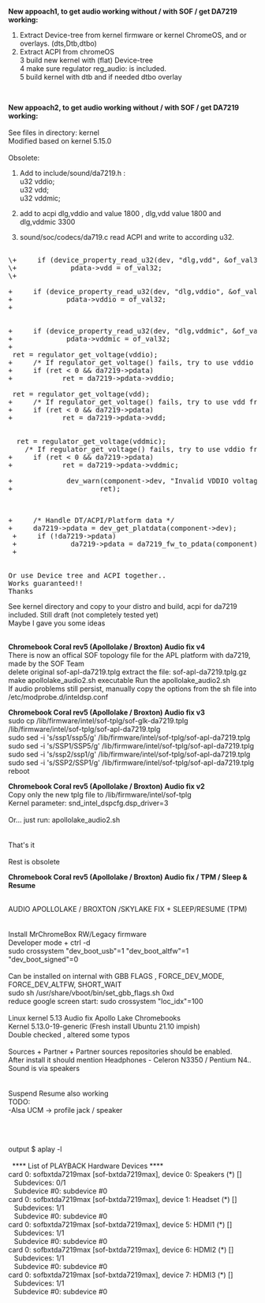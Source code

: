 <strong>New appoach1, to get audio working without / with SOF / get DA7219 working:</strong><br>
1. Extract Device-tree from kernel firmware or kernel ChromeOS, and or overlays. (dts,Dtb,dtbo)<br>
2. Extract ACPI from chromeOS<br>
3 build new kernel with (flat) Device-tree <br>
4 make sure regulator reg_audio: is included.<br>
5 build kernel with dtb and if needed dtbo overlay<br>
<Br>

<strong>New appoach2, to get audio working without / with SOF / get DA7219 working:</strong><br>
<br>
 See files in directory: kernel<br>
 Modified based on kernel 5.15.0<br>
 <br>
 Obsolete:<br>
 
 
1. Add to include/sound/da7219.h :<br>
u32 vddio;<br>
u32 vdd;<br>
u32 vddmic;<br>

2. add to acpi dlg,vddio and value 1800 , dlg,vdd value 1800 and dlg,vddmic  3300
3. sound/soc/codecs/da719.c  read ACPI and write to according u32.
<Pre>

\+     if (device_property_read_u32(dev, "dlg,vdd", &of_val32) >= 0)
\+             pdata->vdd = of_val32;
\+

+     if (device_property_read_u32(dev, "dlg,vddio", &of_val32) >= 0)
+             pdata->vddio = of_val32;
+


+     if (device_property_read_u32(dev, "dlg,vddmic", &of_val32) >= 0)
+             pdata->vddmic = of_val32;
+
 ret = regulator_get_voltage(vddio);
+     /* If regulator_get_voltage() fails, try to use vddio from pdata. */
+     if (ret < 0 && da7219->pdata)
+            ret = da7219->pdata->vddio;
   
 ret = regulator_get_voltage(vdd);
+     /* If regulator_get_voltage() fails, try to use vdd from pdata. */
+     if (ret < 0 && da7219->pdata)
+            ret = da7219->pdata->vdd;


  ret = regulator_get_voltage(vddmic);
    /* If regulator_get_voltage() fails, try to use vddio from pdata. */
+     if (ret < 0 && da7219->pdata)
+            ret = da7219->pdata->vddmic;

+             dev_warn(component->dev, "Invalid VDDIO voltage: %d mV\n",
+                     ret);

 
 
+     /* Handle DT/ACPI/Platform data */
+     da7219->pdata = dev_get_platdata(component->dev);
 +     if (!da7219->pdata)
 +             da7219->pdata = da7219_fw_to_pdata(component);
 +


Or use Device tree and ACPI together..
Works guaranteed!! 
Thanks
</Pre>
See kernel directory and copy to your distro and build, acpi for da7219 included. Still draft (not completely tested yet) <br>
Maybe I gave you some ideas <br>
<br>



<b><strong>Chromebook Coral rev5 (Apollolake / Broxton) Audio fix v4</strong></b><br>
There is now an offical SOF topology file for the APL platform with da7219, made by the SOF Team<br>
delete original sof-apl-da7219.tplg
extract the file: sof-apl-da7219.tplg.gz<br>
make apollolake_audio2.sh executable
Run the apollolake_audio2.sh<br>
If audio problems still persist, manually copy the options from the sh file into /etc/modprobe.d/inteldsp.conf


<b><strong>Chromebook Coral rev5 (Apollolake / Broxton) Audio fix v3</strong></b><br>
sudo cp /lib/firmware/intel/sof-tplg/sof-glk-da7219.tplg  /lib/firmware/intel/sof-tplg/sof-apl-da7219.tplg <br>
sudo sed -i 's/ssp1/ssp5/g' /lib/firmware/intel/sof-tplg/sof-apl-da7219.tplg <br>
sudo sed -i 's/SSP1/SSP5/g' /lib/firmware/intel/sof-tplg/sof-apl-da7219.tplg <br>
sudo sed -i 's/ssp2/ssp1/g' /lib/firmware/intel/sof-tplg/sof-apl-da7219.tplg <br>
sudo sed -i 's/SSP2/SSP1/g' /lib/firmware/intel/sof-tplg/sof-apl-da7219.tplg<br>
reboot<br>





<b><strong>Chromebook Coral rev5 (Apollolake / Broxton) Audio fix v2</strong></b><br>
Copy only the new tplg file to /lib/firmware/intel/sof-tplg<br>
 Kernel parameter: snd_intel_dspcfg.dsp_driver=3<br>
 <br>
 Or... just run: apollolake_audio2.sh<br>
 <br>
<br>That's it<br>
 <br>
 Rest is obsolete<br>
 
 



<b>Chromebook Coral rev5 (Apollolake / Broxton) Audio fix / TPM / Sleep & Resume</b><br>
<br>

AUDIO APOLLOLAKE / BROXTON /SKYLAKE FIX + SLEEP/RESUME (TPM)<br>
<br>
<br>
Install MrChromeBox RW/Legacy firmware<br>
Developer mode + ctrl -d<br>
sudo crossystem "dev_boot_usb"=1 "dev_boot_altfw"=1 "dev_boot_signed"=0<br>
<br>
Can be installed on internal with GBB FLAGS , FORCE_DEV_MODE, FORCE_DEV_ALTFW, SHORT_WAIT<Br>
 sudo sh /usr/share/vboot/bin/set_gbb_flags.sh 0xd <br>
reduce google screen start: sudo crossystem "loc_idx"=100 <br>
<br>
Linux kernel 5.13 Audio fix Apollo Lake Chromebooks <br>
Kernel 5.13.0-19-generic (Fresh install Ubuntu 21.10 impish)  <br>
Double checked , altered some typos<br><br>
Sources + Partner + Partner sources repositories should be enabled.<br>
After install it should mention Headphones - Celeron N3350 / Pentium N4..<br>
Sound is via speakers<br>
  <br>
<br>Suspend Resume also working
<br>
TODO: <br>
-Alsa UCM ->  profile jack / speaker<br> 

<br>
 <br>

output $ aplay -l<br>
 <br>
&nbsp; &#42;&#42;&#42;&#42; List of PLAYBACK Hardware Devices &#42;&#42;&#42;&#42;<br>
card 0: sofbxtda7219max [sof-bxtda7219max], device 0: Speakers (&#42;) []<br>
&nbsp;&nbsp;  Subdevices: 0/1<br>
&nbsp;&nbsp;  Subdevice #0: subdevice #0<br>
card 0: sofbxtda7219max [sof-bxtda7219max], device 1: Headset (&#42;) []<br>
&nbsp;&nbsp;  Subdevices: 1/1<br>
&nbsp;&nbsp;  Subdevice #0: subdevice #0<br>
card 0: sofbxtda7219max [sof-bxtda7219max], device 5: HDMI1 (&#42;) []<br>
&nbsp;&nbsp;  Subdevices: 1/1<br>
&nbsp;&nbsp;  Subdevice #0: subdevice #0<br>
card 0: sofbxtda7219max [sof-bxtda7219max], device 6: HDMI2 (&#42;) []<br>
&nbsp;&nbsp;  Subdevices: 1/1<br>
&nbsp;&nbsp;  Subdevice #0: subdevice #0<br>
card 0: sofbxtda7219max [sof-bxtda7219max], device 7: HDMI3 (&#42;) []<br>
&nbsp;&nbsp;  Subdevices: 1/1<br>
&nbsp;&nbsp;  Subdevice #0: subdevice #0<br>

